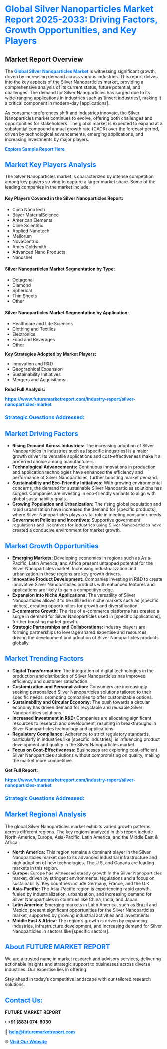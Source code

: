 <h1 style="color: #007BFF;">Global Silver Nanoparticles Market Report 2025-2033: Driving Factors, Growth Opportunities, and Key Players</h1>

<section id="overview">
<h2>Market Report Overview</h2>
<p>The <a href="https://www.futuremarketreport.com/industry-report/silver-nanoparticles-market" style="color: #007BFF; text-decoration: none;"><strong>Global Silver Nanoparticles Market</strong></a> is witnessing significant growth, driven by increasing demand across various industries. This report delves into the key aspects of the Silver Nanoparticles market, providing a comprehensive analysis of its current status, future potential, and challenges. The demand for Silver Nanoparticles has surged due to its wide-ranging applications in industries such as [insert industries], making it a critical component in modern-day [applications].</p>
<p>As consumer preferences shift and industries innovate, the Silver Nanoparticles market continues to evolve, offering both challenges and opportunities for stakeholders. The global market is expected to expand at a substantial compound annual growth rate (CAGR) over the forecast period, driven by technological advancements, emerging applications, and increasing investments by major players.</p>
</section>

<section id="overview">
<p><a href="https://www.futuremarketreport.com/request-sample/reportId=114968" style="color: #007BFF; text-decoration: none;"><strong>Explore Sample Report Here</strong></a></p>
</section>

<section id="key-players">
<h2 style="color: #007BFF;">Market Key Players Analysis</h2>
<p>The Silver Nanoparticles market is characterized by intense competition among key players striving to capture a larger market share. Some of the leading companies in the market include:</p>
<h4>Key Players Covered in the Silver Nanoparticles Report:</h4>
<ul><li>Cima NanoTech</li><li>Bayer MaterialScience</li><li>American Elements</li><li>Cline Scientific</li><li>Applied Nanotech</li><li>Meliorum</li><li>NovaCentrix</li><li>Ames Goldsmith</li><li>Advanced Nano Products</li><li>Nanoshel</li></ul>
<h4>Silver Nanoparticles Market Segmentation by Type:</h4>
<ul><li>Octagonal</li><li>Diamond</li><li>Spherical</li><li>Thin Sheets</li><li>Other</li></ul>

<h4>Silver Nanoparticles Market Segmentation by Application:</h4>
<ul><li>Healthcare and Life Sciences</li><li>Clothing and Textiles</li><li>Electronics</li><li>Food and Beverages</li><li>Other</li></ul>
<p><strong>Key Strategies Adopted by Market Players:</strong></p>
<ul>
<li>Innovation and R&D</li>
<li>Geographical Expansion</li>
<li>Sustainability Initiatives</li>
<li>Mergers and Acquisitions</li>
</ul>
</section>

<section>
<p><strong>Read Full Analysis: </strong></p><a href="https://www.futuremarketreport.com/industry-report/silver-nanoparticles-market" style="color: #007BFF; text-decoration: none;"><strong>https://www.futuremarketreport.com/industry-report/silver-nanoparticles-market</strong></a>
<h3 style="color: #007BFF;">Strategic Questions Addressed:</h3>
</section>

<section id="driving-factors">
<h2 style="color: #007BFF;">Market Driving Factors</h2>
<ul>
<li><strong>Rising Demand Across Industries:</strong> The increasing adoption of Silver Nanoparticles in industries such as [specific industries] is a major growth driver. Its versatile applications and cost-effectiveness make it a preferred choice among manufacturers.</li>
<li><strong>Technological Advancements:</strong> Continuous innovations in production and application technologies have enhanced the efficiency and performance of Silver Nanoparticles, further boosting market demand.</li>
<li><strong>Sustainability and Eco-Friendly Initiatives:</strong> With growing environmental concerns, the demand for sustainable Silver Nanoparticles solutions has surged. Companies are investing in eco-friendly variants to align with global sustainability goals.</li>
<li><strong>Growing Population and Urbanization:</strong> The rising global population and rapid urbanization have increased the demand for [specific products], where Silver Nanoparticles plays a vital role in meeting consumer needs.</li>
<li><strong>Government Policies and Incentives:</strong> Supportive government regulations and incentives for industries using Silver Nanoparticles have created a conducive environment for market growth.</li>
</ul>
</section>

<section id="growth-opportunities">
<h2 style="color: #007BFF;">Market Growth Opportunities</h2>
<ul>
<li><strong>Emerging Markets:</strong> Developing economies in regions such as Asia-Pacific, Latin America, and Africa present untapped potential for the Silver Nanoparticles market. Increasing industrialization and urbanization in these regions are key growth drivers.</li>
<li><strong>Innovative Product Development:</strong> Companies investing in R&D to create innovative Silver Nanoparticles products with enhanced features and applications are likely to gain a competitive edge.</li>
<li><strong>Expansion into Niche Applications:</strong> The versatility of Silver Nanoparticles allows it to be utilized in niche markets such as [specific niches], creating opportunities for growth and diversification.</li>
<li><strong>E-commerce Growth:</strong> The rise of e-commerce platforms has created a surge in demand for Silver Nanoparticles used in [specific applications], further boosting market growth.</li>
<li><strong>Strategic Partnerships and Collaborations:</strong> Industry players are forming partnerships to leverage shared expertise and resources, driving the development and adoption of Silver Nanoparticles products globally.</li>
</ul>
</section>

<section id="trending-factors">
<h2 style="color: #007BFF;">Market Trending Factors</h2>
<ul>
<li><strong>Digital Transformation:</strong> The integration of digital technologies in the production and distribution of Silver Nanoparticles has improved efficiency and customer satisfaction.</li>
<li><strong>Customization and Personalization:</strong> Consumers are increasingly seeking personalized Silver Nanoparticles solutions tailored to their specific needs, prompting companies to offer customizable options.</li>
<li><strong>Sustainability and Circular Economy:</strong> The push towards a circular economy has driven demand for recyclable and reusable Silver Nanoparticles solutions.</li>
<li><strong>Increased Investment in R&D:</strong> Companies are allocating significant resources to research and development, resulting in breakthroughs in Silver Nanoparticles technology and applications.</li>
<li><strong>Regulatory Compliance:</strong> Adherence to strict regulatory standards, particularly in industries like [specific industries], is influencing product development and quality in the Silver Nanoparticles market.</li>
<li><strong>Focus on Cost-Effectiveness:</strong> Businesses are exploring cost-efficient Silver Nanoparticles solutions without compromising on quality, making the market more competitive.</li>
</ul>
</section>

<section>
<p><strong>Get Full Report: </strong></p><a href="https://www.futuremarketreport.com/industry-report/silver-nanoparticles-market" style="color: #007BFF; text-decoration: none;"><strong>https://www.futuremarketreport.com/industry-report/silver-nanoparticles-market</strong></a>
<h3 style="color: #007BFF;">Strategic Questions Addressed:</h3>
</section>


<section id="regional-analysis">
<h2 style="color: #007BFF;">Market Regional Analysis</h2>
<p>The global Silver Nanoparticles market exhibits varied growth patterns across different regions. The key regions analyzed in this report include North America, Europe, Asia-Pacific, Latin America, and the Middle East & Africa:</p>
<ul>
<li><strong>North America:</strong> This region remains a dominant player in the Silver Nanoparticles market due to its advanced industrial infrastructure and high adoption of new technologies. The U.S. and Canada are leading markets in this region.</li>
<li><strong>Europe:</strong> Europe has witnessed steady growth in the Silver Nanoparticles market, driven by stringent environmental regulations and a focus on sustainability. Key countries include Germany, France, and the U.K.</li>
<li><strong>Asia-Pacific:</strong> The Asia-Pacific region is experiencing rapid growth, fueled by industrialization, urbanization, and increasing demand for Silver Nanoparticles in countries like China, India, and Japan.</li>
<li><strong>Latin America:</strong> Emerging markets in Latin America, such as Brazil and Mexico, present significant opportunities for the Silver Nanoparticles market, supported by growing industrial activities and investments.</li>
<li><strong>Middle East & Africa:</strong> The region’s growth is driven by expanding industries, infrastructure development, and increasing demand for Silver Nanoparticles in sectors like [specific sectors].</li>
</ul>
</section>

<footer>
<h2 style="color: #007BFF;">About FUTURE MARKET REPORT</h2>
<p>We are a trusted name in market research and advisory services, delivering actionable insights and strategic support to businesses across diverse industries. Our expertise lies in offering:</p>

<p>Stay ahead in today’s competitive landscape with our tailored research solutions.</p>

<h2 style="color: #007BFF;">Contact Us:</h2>
<p><strong>FUTURE MARKET REPORT</strong></p>
<p>📞 <strong>+91 (883) 074-8030</strong></p>
<p>📧 <strong><a href="mailto:help@futuremarketreport.com" style="color: #007BFF;">help@futuremarketreport.com</a></strong></p>
<p>🌐 <strong><a href="https://www.futuremarketreport.com/" style="color: #007BFF;">Visit Our Website</a></strong></p>
</footer>